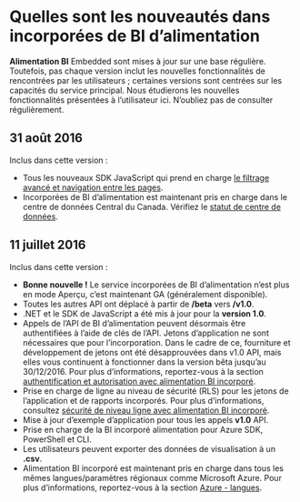 <properties
   pageTitle="Quelles sont les nouveautés dans incorporées de BI d’alimentation"
   description="Obtenir les dernières informations sur les nouveautés de puissance BI incorporé"
   services="power-bi-embedded"
   documentationCenter=""
   authors="guyinacube"
   manager="erikre"
   editor=""
   tags=""/>
<tags
   ms.service="power-bi-embedded"
   ms.devlang="NA"
   ms.topic="article"
   ms.tgt_pltfrm="NA"
   ms.workload="powerbi"
   ms.date="10/04/2016"
   ms.author="asaxton"/>

# <a name="whats-new-in-power-bi-embedded"></a>Quelles sont les nouveautés dans incorporées de BI d’alimentation

**Alimentation BI** Embedded sont mises à jour sur une base régulière. Toutefois, pas chaque version inclut les nouvelles fonctionnalités de rencontrées par les utilisateurs ; certaines versions sont centrées sur les capacités du service principal. Nous étudierons les nouvelles fonctionnalités présentées à l’utilisateur ici. N’oubliez pas de consulter régulièrement.

## <a name="august-31st-2016"></a>31 août 2016

Inclus dans cette version :

- Tous les nouveaux SDK JavaScript qui prend en charge [le filtrage avancé et navigation entre les pages](power-bi-embedded-interact-with-reports.md).
- Incorporées de BI d’alimentation est maintenant pris en charge dans le centre de données Central du Canada. Vérifiez le [statut de centre de données](https://azure.microsoft.com/status/).

## <a name="july-11th-2016"></a>11 juillet 2016

Inclus dans cette version :

-    **Bonne nouvelle !** Le service incorporées de BI d’alimentation n’est plus en mode Aperçu, c’est maintenant GA (généralement disponible).  
-    Toutes les autres API ont déplacé à partir de **/beta** vers **/v1.0**.
-    .NET et le SDK de JavaScript a été mis à jour pour la **version 1.0**.
-    Appels de l’API de BI d’alimentation peuvent désormais être authentifiées à l’aide de clés de l’API. Jetons d’application ne sont nécessaires que pour l’incorporation. Dans le cadre de ce, fourniture et développement de jetons ont été désapprouvées dans v1.0 API, mais elles vous continuent à fonctionner dans la version bêta jusqu’au 30/12/2016. Pour plus d’informations, reportez-vous à la section [authentification et autorisation avec alimentation BI incorporé](power-bi-embedded-app-token-flow.md).
-    Prise en charge de ligne au niveau de sécurité (RLS) pour les jetons de l’application et de rapports incorporés. Pour plus d’informations, consultez [sécurité de niveau ligne avec alimentation BI incorporé](power-bi-embedded-rls.md).
-    Mise à jour d’exemple d’application pour tous les appels **v1.0** API.
-    Prise en charge de la BI incorporé alimentation pour Azure SDK, PowerShell et CLI.
-    Les utilisateurs peuvent exporter des données de visualisation à un **.csv**.
-    Alimentation BI incorporé est maintenant pris en charge dans tous les mêmes langues/paramètres régionaux comme Microsoft Azure. Pour plus d’informations, reportez-vous à la section [Azure - langues](http://social.technet.microsoft.com/wiki/contents/articles/4234.windows-azure-extent-of-localization.aspx).
